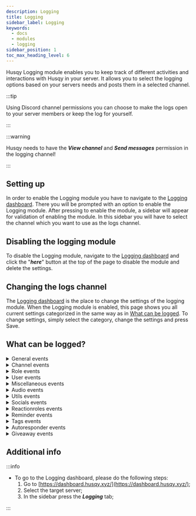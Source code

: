 ```yaml
---
description: Logging
title: Logging
sidebar_label: Logging
keywords:
  - docs
  - modules
  - logging
sidebar_position: 1
toc_max_heading_level: 6
---
```


Husqy Logging module enables you to keep track of different activities and interactions with Husqy in your server. It allows you to select the logging options based on your servers needs and posts them in a selected channel.

:::tip

Using Discord channel permissions you can choose to make the logs open to your server members or keep the log for yourself.

:::

:::warning

Husqy needs to have the **_View channel_** and **_Send messages_** permission in the logging channel!

:::

## Setting up

In order to enable the Logging module you have to navigate to the [Logging dashboard](#additional-info). There you will be prompted with an option to enable the Logging module. After pressing to enable the module, a sidebar will appear for validation of enabling the module. In this sidebar you will have to select the channel which you want to use as the logs channel.

## Disabling the logging module

To disable the Logging module, navigate to the [Logging dashboard](#additional-info) and click the "**_here_**" button at the top of the page to disable the module and delete the settings.

## Changing the logs channel

The [Logging dashboard](#additional-info) is the place to change the settings of the logging module. When the Logging module is enabled, this page shows you all current settings categorized in the same way as in [What can be logged](#what-can-be-logged). To change settings, simply select the category, change the settings and press Save.

## What can be logged?

<details>
  <summary>General events</summary>

1. `log_errors`: Logs when an error with Husqy occurs with an Husqy interaction;
2. `log_info`: Logs when one of the info commands is used;
3. `log_settings_changed`: Logs when a Husqy setting for the server is changed;
4. `log_support`: Logs when the support command is used;
5. `log_modules`: Logs when a module is enabled/disabled or changed;

</details>

<details>
  <summary>Channel events</summary>

1. `log_channel_create`: Logs when a new channel is created;
2. `log_channel_delete`: Logs when a channel is deleted;
3. `log_channel_update`: Logs when a channel is updated;
4. `log_clear_messages`: Logs when an amount of messages in a channel is deleted using the Husqy /mod_server clear_messages command;
5. `log_slowmode`: Logs when slowmode is enabled or disabled in a channel using the Husqy /mod_server slowmode command;
6. `log_tempchannels`: Logs when a existing tempchannel is re-configured;
7. `log_channel_lock`: Logs when a channel is locked for use;
8. `log_channel_unlock`: Logs when a channel is unlocked for use;
9. `log_channel_join`: Logs when a user joins a channel;
10. `log_channel_leave`: Logs when a user leaves a channel;
11. `log_channel_move`: Logs when a user moves from one channel to another channel;

</details>

<details>
  <summary>Role events</summary>

1. `log_role_create`: Logs when a new role is created;
2. `log_role_delete`: Logs when a role is deleted;
3. `log_role_update`: Logs when a role is updated;

</details>

<details>
  <summary>User events</summary>

1. `log_user_warn_create`: Logs when a user is warned using Husqy;
2. `log_user_warn_delete`: Logs when a warning to a user is withdrawn;
3. `log_kick_events`: Logs when a user is kicked from the server;
4. `log_vckick`: Logs when a user is kicked from the voice channel using Husqy’s /mod_user vckick command;
5. `log_move`: Logs when a user is moved to another voice chanel using Husqy’s /mod_user move command;
6. `log_ban_create`: Logs when a user is banned from the server;
7. `log_ban_delete`: Logs when a users ban is withdrawn;
8. `log_tempmute`: Logs when a user is temporarily muted using Husqy’s /mod_user tempmute command;
9. `log_temptimeout`: Logs when a user has recieved a temporary time out using Husqy’s /mod_user temptimeout command;
10. `log_user_server_muted`: Logs when a user is server muted;
11. `log_user_server_unmuted`: Logs when a users server mute is lifted;
12. `log_user_server_deafend`: Logs when a user is server deafend;
13. `log_user_server_undeafend`: Logs when a users server deafen is lifted;
14. `log_user_deafend`: Logs when a user deafens themselfs;
15. `log_user_undeafend`: Logs when a users deafen is lifted by themselves;
16. `log_user_muted`: Logs when a user muted themselves;
17. `log_user_unmuted`: Logs when a users mute is lifted by themselves;
18. `log_user_stream_started`: Logs when a user started sharing their screen;
19. `log_user_stream_stopped`: Logs when a users stops sharing their screen;
20. `log_user_camera_stream_started`: Logs when a user turns on their camera;
21. `log_user_camera_stream_stopped`: Logs when a user turns off their camera;

</details>

<details>
  <summary>Miscellaneous events</summary>

1. `log_games`: Logs when a Husqy game is played;
2. `log_voice_message_transcribe`: Logs when a Discord audio message in a text channel is transcribed to text;
3. `log_meme`: Logs when a random meme is requested;

</details>

<details>
  <summary>Audio events</summary>

1. `log_audio_join`: Logs when Husqy joins a voice channel;
2. `log_audio_leave`: Logs when Husqy leaves a voice channel;
3. `log_audio_stop`: Logs when the audio playback is stopped by a user;
4. `log_audio_skip`: Logs when the current playing song is skipped by a user;
5. `log_audio_pause`: Logs when a user requested to pause the current playing song;
6. `log_audio_resume`: Logs when the current playing song is resumed after a pause request;
7. `log_audio_nowplaying`: Logs when the current playing song is requested;
8. `log_audio_queue`: Logs when the current queue is requested;
9. `log_music_play`: Logs when a new song is added to the queue;
10. `log_music_playnext`: Logs when a new song is added to the queue directly after the current playing song;
11. `log_music_tts`: Logs when a text-to-speech message is added to the queue;
12. `log_music_remove`: Logs when a song is removed from the queue;
13. `log_music_shuffle`: Logs when the queue is shuffled;
14. `log_music_search`: Logs when a source is searched for a query;
15. `log_radio_play`: Logs when radio is played;
16. `log_audio_seek`: Logs when a user requested to seek to a specified timestamp;
17. `log_audio_loop`: Logs when the loop is enabled/disabled for the current song;
18. `log_audio_volume`: Logs when the volume is changed;
19. `log_audio_restart`: Logs when a song is requested to restart by a user;

</details>

<details>
  <summary>Utils events</summary>

1. `log_customembed_send`: Logs when a custom created embed is send to a channel using the /utils custom_embed send command;
2. `log_customembed_create`: Logs when a custom embed is created using the /utils custom_embed create command;
3. `log_custommodal_create`: Logs when a custom modal is created using the /utils custom_modal create command;
4. `log_custommodal_preview`: Logs when a custom modal is preview using the /utils custom_modal preview command;
5. `log_color_viewed`: Logs when a color is viewed using the /utils color view command;
6. `log_domain_validated`: Logs when a domain has been validated;
7. `log_qr_generated`: Logs when a QR-code has been generated;
8. `log_time_converted`: Logs when a time has been converted;

</details>

<details>
  <summary>Socials events</summary>

1. `log_twitch_add`: Logs when a new Twitch account is added to the monitor list;
2. `log_twitch_remove`: Logs when a Twitch account is removed from the monitor list;
3. `log_twitch_list`: Logs when the monitored Twitch account list is requested;
4. `log_reddit_add`: Logs when a new Subreddit is added to the monitor list;
5. `log_reddit_remove`: Logs when a Subreddit is removed from the monitor list;
6. `log_reddit_list`: Logs when the monitored Subreddit list is requested;
7. `log_rss_add`: Logs when a new RSS page is added to the monitor list;
8. `log_rss_remove`: Logs when a RSS page is removed from the monitor list;
9. `log_rss_list`: Logs when the monitored RSS page list is requested;

</details>

<details>
  <summary>Reactionroles events</summary>

1. `log_reaction_role_create`: Logs when a new reaction role has been created;
2. `log_reaction_role_delete`: Logs when a reaction role is deleted;
3. `log_reaction_role_info`: Logs when information about a reaction role message is requested;

</details>

<details>
  <summary>Reminder events</summary>

1. `log_reminder_add`: Logs when a user created a new reminder;
2. `log_reminder_delete`: Logs when a user deleted a reminder;
3. `log_reminder_list`: Logs when a user requested the list of their reminders;

</details>

<details>
  <summary>Tags events</summary>

1. `log_tag_create`: Logs when a new tag is created;
2. `log_tag_delete`: Logs when a tag is deleted;
3. `log_tag_edit`: Logs when an existing tag is edited;
4. `log_tag_used`: Logs when a tag is used;

</details>

<details>
  <summary>Autoresponder events</summary>

1. `log_autoresponder_response_created`: Logs when a new automatic response entry is created;
2. `log_autoresponder_response_deleted`: Logs when a automatic response entry is deleted;
3. `log_autoresponder_response_list`: Logs when the list of automatic responses is requested;

</details>

<details>
  <summary>Giveaway events</summary>

1. `log_giveaway_create`: Logs when a giveaway has been created;
2. `log_giveaway_delete`: Logs when a giveaway has been deleted;
3. `log_giveaway_reroll`: Logs when a giveaway has been rerolled;

</details>

## Additional info

:::info

- To go to the Logging dashboard, please do the following steps:
  1. Go to [https://dashboard.husqy.xyz/](https://dashboard.husqy.xyz/);
  2. Select the target server;
  3. In the sidebar press the **_Logging_** tab;

:::